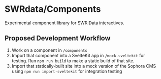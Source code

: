 # SWRdata/Components

Experimental component library for SWR Data interactives.

## Proposed Development Workflow

1. Work on a component in `/components`
2. Import that component into a SvelteKit app in `/mock-sveltekit` for testing. Run `npm run build` to make a static build of that site.
3. Import that statically-built site into a mock version of the Sophora CMS using `npm run import-sveltekit` for integration testing
